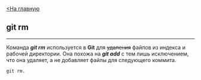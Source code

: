 [<На главную](./readme.md)
## git rm
---
Команда ***git rm*** используется в **Git** для ~~удаления~~ файлов из индекса и рабочей директории. Она похожа на ***git add*** с тем лишь исключением, что она удаляет, а не добавляет файлы для следующего коммита.
```bash=
git rm.
```